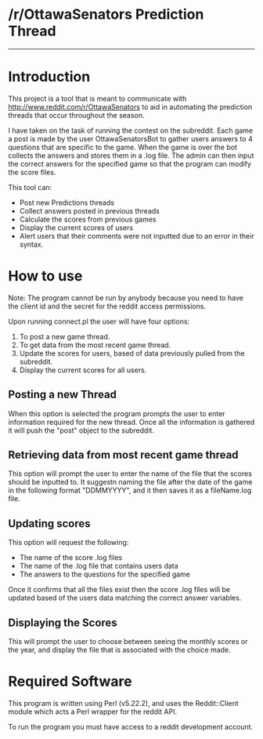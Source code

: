 # /r/OttawaSenators Prediction Thread
-------------------------------------
# Introduction

This project is a tool that is meant to communicate with http://www.reddit.com/r/OttawaSenators to aid in automating the prediction threads that occur throughout the season. 

I have taken on the task of running the contest on the subreddit. Each game a post is made by the user OttawaSenatorsBot to gather users answers to 4 questions that are specific to the game. When the game is over the bot collects the answers and stores them in a .log file. The admin can then input the correct answers for the specified game so that the program can modify the score files.

This tool can:

  - Post new Predictions threads
  - Collect answers posted in previous threads
  - Calculate the scores from previous games
  - Display the current scores of users
  - Alert users that their comments were not inputted due to an error in their syntax. 
  
# How to use
  
Note: The program cannot be run by anybody because you need to have the client id and the secret for the reddit access permissions. 

Upon running connect.pl the user will have four options:

  1. To post a new game thread.
  2. To get data from the most recent game thread.
  3. Update the scores for users, based of data previously pulled from the subreddit.
  4. Display the current scores for all users. 

## Posting a new Thread

When this option is selected the program prompts the user to enter information required for the new thread. 
Once all the information is gathered it will push the "post" object to the subreddit. 

## Retrieving data from most recent game thread

This option will prompt the user to enter the name of the file that the scores should be inputted to. It suggestn naming the file after the date of the game in the following format "DDMMYYYY", and it then saves it as a fileName.log file. 

## Updating scores

This option will request the following:

  - The name of the score .log files
  - The name of the .log file that contains users data
  - The answers to the questions for the specified game

Once it confirms that all the files exist then the score .log files will be updated based of the users data matching the correct answer variables. 

## Displaying the Scores

This will prompt the user to choose between seeing the monthly scores or the year, and display the file that is associated with the choice made. 


# Required Software

This program is written using Perl (v5.22.2), and uses the Reddit::Client module which acts a Perl wrapper for the reddit API. 

To run the program you must have access to a reddit development account. 
